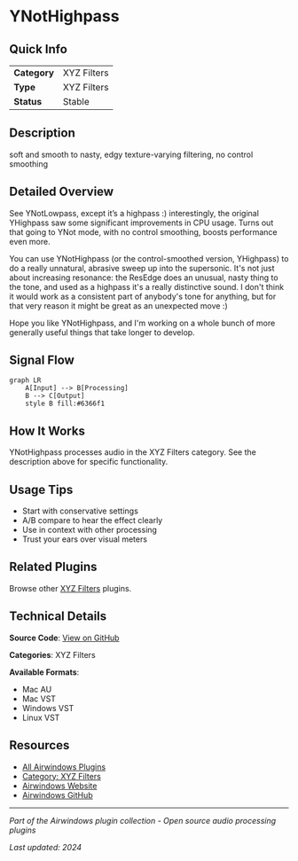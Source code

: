 # YNotHighpass



## Quick Info

| | |
|---|---|
| **Category** | XYZ Filters |
| **Type** | XYZ Filters |
| **Status** | Stable |

## Description

soft and smooth to nasty, edgy texture-varying filtering, no control smoothing

## Detailed Overview

See YNotLowpass, except it’s a highpass :) interestingly, the original YHighpass saw some significant improvements in CPU usage. Turns out that going to YNot mode, with no control smoothing, boosts performance even more.

You can use YNotHighpass (or the control-smoothed version, YHighpass) to do a really unnatural, abrasive sweep up into the supersonic. It's not just about increasing resonance: the ResEdge does an unusual, nasty thing to the tone, and used as a highpass it's a really distinctive sound. I don't think it would work as a consistent part of anybody's tone for anything, but for that very reason it might be great as an unexpected move :)

Hope you like YNotHighpass, and I'm working on a whole bunch of more generally useful things that take longer to develop.

## Signal Flow

```mermaid
graph LR
    A[Input] --> B[Processing]
    B --> C[Output]
    style B fill:#6366f1
```

## How It Works

YNotHighpass processes audio in the XYZ Filters category. See the description above for specific functionality.

## Usage Tips

- Start with conservative settings
- A/B compare to hear the effect clearly
- Use in context with other processing
- Trust your ears over visual meters


## Related Plugins

Browse other [XYZ Filters](../categories/xyz-filters.md) plugins.


## Technical Details

**Source Code**: [View on GitHub](https://github.com/airwindows/airwindows/tree/master/plugins/LinuxVST/src/YNotHighpass)

**Categories**: XYZ Filters

**Available Formats**:
- Mac AU
- Mac VST
- Windows VST
- Linux VST

## Resources

- [All Airwindows Plugins](../../README.md)
- [Category: XYZ Filters](../categories/xyz-filters.md)
- [Airwindows Website](https://www.airwindows.com)
- [Airwindows GitHub](https://github.com/airwindows/airwindows)

---

*Part of the Airwindows plugin collection - Open source audio processing plugins*

*Last updated: 2024*
